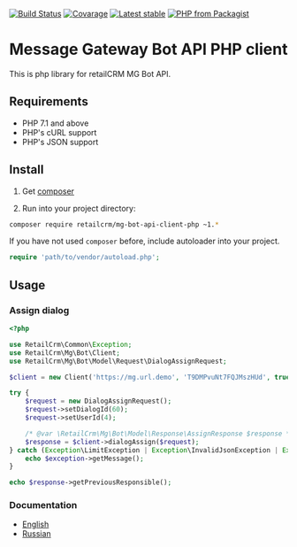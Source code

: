 [![Build Status](https://img.shields.io/travis/retailcrm/mg-bot-api-client-php/master.svg?style=flat-square)](https://travis-ci.org/retailcrm/mg-bot-api-client-php)
[![Covarage](https://img.shields.io/codecov/c/gh/retailcrm/mg-bot-api-client-php/master.svg?style=flat-square)](https://codecov.io/gh/retailcrm/mg-bot-api-client-php)
[![Latest stable](https://img.shields.io/packagist/v/retailcrm/mg-bot-api-client-php.svg?style=flat-square)](https://packagist.org/packages/retailcrm/mg-bot-api-client-php)
[![PHP from Packagist](https://img.shields.io/packagist/php-v/retailcrm/mg-bot-api-client-php.svg?style=flat-square)](https://packagist.org/packages/retailcrm/mg-bot-api-client-php)


# Message Gateway Bot API PHP client

This is php library for retailCRM MG Bot API.

## Requirements

* PHP 7.1 and above
* PHP's cURL support
* PHP's JSON support

## Install

1) Get [composer](https://getcomposer.org/download/)

2) Run into your project directory:
```bash
composer require retailcrm/mg-bot-api-client-php ~1.*
```

If you have not used `composer` before, include autoloader into your project.
```php
require 'path/to/vendor/autoload.php';
```

## Usage

### Assign dialog
```php
<?php

use RetailCrm\Common\Exception;
use RetailCrm\Mg\Bot\Client;
use RetailCrm\Mg\Bot\Model\Request\DialogAssignRequest;

$client = new Client('https://mg.url.demo', 'T9DMPvuNt7FQJMszHUd', true);

try {
    $request = new DialogAssignRequest();
    $request->setDialogId(60);
    $request->setUserId(4);

    /* @var \RetailCrm\Mg\Bot\Model\Response\AssignResponse $response */
    $response = $client->dialogAssign($request);
} catch (Exception\LimitException | Exception\InvalidJsonException | Exception\UnauthorizedException $exception) {
    echo $exception->getMessage();
}

echo $response->getPreviousResponsible();
```

### Documentation

* [English](https://139810.selcdn.ru/download/doc/mg-bot-api/bot.v1.en.html)
* [Russian](https://help.retailcrm.ru/Developers/MgBot)
